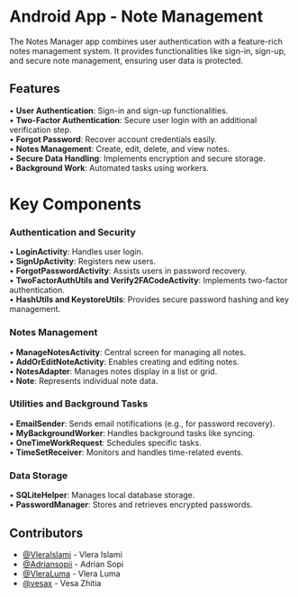 
# Android App - Note Management

The Notes Manager app combines user authentication with a feature-rich notes management system. It provides functionalities like sign-in, sign-up, and secure note management, ensuring user data is protected.

## Features
• **User Authentication**: Sign-in and sign-up functionalities.  
• **Two-Factor Authentication**: Secure user login with an additional verification step.  
• **Forgot Password**: Recover account credentials easily.  
• **Notes Management**: Create, edit, delete, and view notes.  
• **Secure Data Handling**: Implements encryption and secure storage.  
• **Background Work**: Automated tasks using workers.


# Key Components
### Authentication and Security
• **LoginActivity**: Handles user login.<br>
• **SignUpActivity**: Registers new users.<br>
• **ForgotPasswordActivity**: Assists users in password recovery.<br>
• **TwoFactorAuthUtils and Verify2FACodeActivity**: Implements two-factor authentication.<br>
• **HashUtils and KeystoreUtils**: Provides secure password hashing and key management.<br>

### Notes Management
• **ManageNotesActivity**: Central screen for managing all notes.<br>
• **AddOrEditNoteActivity**: Enables creating and editing notes.<br>
• **NotesAdapter**: Manages notes display in a list or grid.<br>
• **Note**: Represents individual note data.<br>

### Utilities and Background Tasks
• **EmailSender**: Sends email notifications (e.g., for password recovery).<br>
• **MyBackgroundWorker**: Handles background tasks like syncing.<br>
• **OneTimeWorkRequest**: Schedules specific tasks.<br>
• **TimeSetReceiver**: Monitors and handles time-related events.<br>


### Data Storage
• **SQLiteHelper**: Manages local database storage.<br>
• **PasswordManager**: Stores and retrieves encrypted passwords.<br>

## Contributors  
- [@VleraIslami](https://github.com/VleraIslami) - Vlera Islami  
- [@Adriansopii](https://github.com/Adriansopii) - Adrian Sopi  
- [@VleraLuma](https://github.com/VleraLuma) - Vlera Luma  
- [@vesax](https://github.com/vesax) - Vesa Zhitia  


